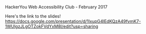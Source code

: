 HackerYou Web Accessibility Club - February 2017

Here's the link to the slides! 
https://docs.google.com/presentation/d/1IxupG4lEdKQzA49fvmK7-1WUlgzJLgOTZokFVdYxM8I/edit?usp=sharing 
